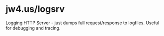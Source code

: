 # jw4.us/logsrv

Logging HTTP Server - just dumps full request/response to logfiles.
Useful for debugging and tracing.
